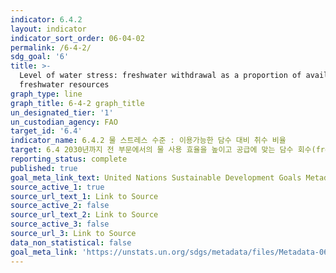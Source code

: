 ```yaml
---
indicator: 6.4.2
layout: indicator
indicator_sort_order: 06-04-02
permalink: /6-4-2/
sdg_goal: '6'
title: >-
  Level of water stress: freshwater withdrawal as a proportion of available
  freshwater resources
graph_type: line
graph_title: 6-4-2 graph_title
un_designated_tier: '1'
un_custodian_agency: FAO
target_id: '6.4'
indicator_name: 6.4.2 물 스트레스 수준 : 이용가능한 담수 대비 취수 비율
target: 6.4 2030년까지 전 부문에서의 물 사용 효율을 높이고 공급에 맞는 담수 회수(freshwater withdrawals) 및 공급으로 물 부족에 대응
reporting_status: complete
published: true
goal_meta_link_text: United Nations Sustainable Development Goals Metadata (pdf 428kB)
source_active_1: true
source_url_text_1: Link to Source
source_active_2: false
source_url_text_2: Link to Source
source_active_3: false
source_url_3: Link to Source
data_non_statistical: false
goal_meta_link: 'https://unstats.un.org/sdgs/metadata/files/Metadata-06-04-02.pdf'
---
```

